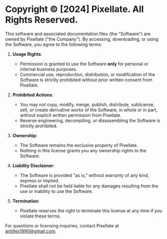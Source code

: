 # Copyright © [2024] Pixellate. All Rights Reserved.

This software and associated documentation files (the "Software") are owned by Pixellate ("the Company"). By accessing, downloading, or using the Software, you agree to the following terms:

1. **Usage Rights**:
   - Permission is granted to use the Software **only** for personal or internal business purposes.
   - Commercial use, reproduction, distribution, or modification of the Software is strictly prohibited without prior written consent from Pixellate.

2. **Prohibited Actions**:
   - You may not copy, modify, merge, publish, distribute, sublicense, sell, or create derivative works of the Software, in whole or in part, without explicit written permission from Pixellate.
   - Reverse engineering, decompiling, or disassembling the Software is strictly prohibited.

3. **Ownership**:
   - The Software remains the exclusive property of Pixellate.
   - Nothing in this license grants you any ownership rights to the Software.

4. **Liability Disclaimer**:
   - The Software is provided "as is," without warranty of any kind, express or implied.
   - Pixellate shall not be held liable for any damages resulting from the use or inability to use the Software.

5. **Termination**:
   - Pixellate reserves the right to terminate this license at any time if you violate these terms.

For questions or licensing inquiries, contact Pixellate at [antilles1990@gmail.com](mailto:antilles1990@gmail.com).
